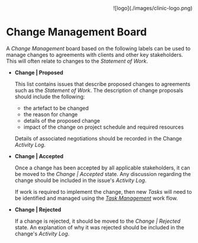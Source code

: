 <div align="right">![logo](./images/clinic-logo.png)
<div align="left">

# Change Management Board

A *Change Management* board based on the following labels can be used to manage changes to agreements with clients and other key stakeholders. This will often relate to changes to the *Statement of Work*.

* **Change | Proposed**

	This list contains issues that describe proposed changes to agreements such as the *Statement of Work*. The description of change proposals should include the following:
	
	* the artefact to be changed
	* the reason for change
	* details of the proposed change
	* impact of the change on project schedule and required resources

	Details of associated negotiations should be recorded in the Change *Activity Log*.
		
* **Change | Accepted**

	Once a change has been accepted by all applicable stakeholders, it can be moved to the *Change | Accepted* state. Any discussion regarding the change should be included in the issue's *Activity Log*.

	If work is required to implement the change, then new *Tasks* will need to be identified and managed using the [*Task Management*](./setup-task-management-board.md) work flow.

	
* **Change | Rejected**

	If a change is rejected, it should be moved to the *Change | Rejected* state. An explanation of why it was rejected should be included in the change's *Activity Log*.
	
